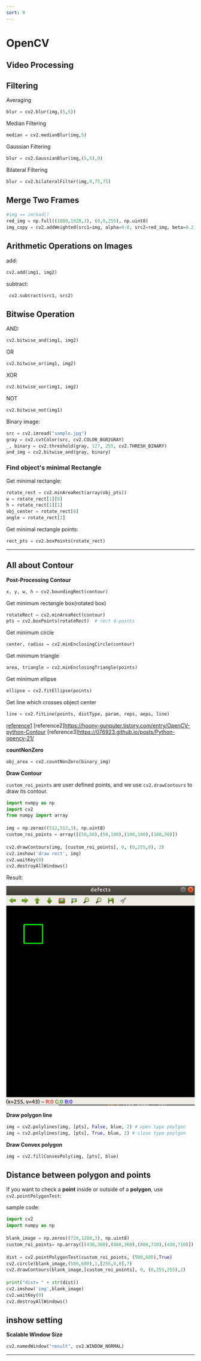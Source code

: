```yaml
---
sort: 9
---
```


# OpenCV

## Video Processing

## Filtering

Averaging
```python
blur = cv2.blur(img,(5,5))
```

Median Filtering
```python
median = cv2.medianBlur(img,5)
```

Gaussian Filtering
```python
blur = cv2.GaussianBlur(img,(5,5),0)
```

Bilateral Filtering
```python
blur = cv2.bilateralFilter(img,9,75,75)
```

## Merge Two Frames

```python
#img == imread()
red_img = np.full((1080,1920,3), (0,0,255), np.uint8)
img_copy = cv2.addWeighted(src1=img, alpha=0.8, src2=red_img, beta=0.2, gamma=0)
```

## Arithmetic Operations on Images

add:
```python
cv2.add(img1, img2)
```

subtract:
```python
 cv2.subtract(src1, src2)
```

## Bitwise Operation

AND:
```python
cv2.bitwise_and(img1, img2)
```
OR
```python
cv2.bitwise_or(img1, img2)
```
XOR
```python
cv2.bitwise_xor(img1, img2)
```
NOT
```python
cv2.bitwise_not(img1)
```

Binary image:
```python
src = cv2.imread("sample.jpg")
gray = cv2.cvtColor(src, cv2.COLOR_BGR2GRAY)
_, binary = cv2.threshold(gray, 127, 255, cv2.THRESH_BINARY)
and_img = cv2.bitwise_and(gray, binary)
```

### Find object's minimal Rectangle

Get minimal rectangle:
```python
rotate_rect = cv2.minAreaRect(array(obj_pts))
w = rotate_rect[1][0]
h = rotate_rect[1][1]
obj_center = rotate_rect[0]
angle = rotate_rect[2]
```
Get minimal rectangle points:
```python
rect_pts = cv2.boxPoints(rotate_rect)
```

---

## All about Contour

**Post-Processing Contour**

```python
x, y, w, h = cv2.boundingRect(contour)
```

Get minimum rectangle box(rotated box)
```python
rotateRect = cv2.minAreaRect(contour)
pts = cv2.boxPoints(rotateRect)  # rect 4-points
```

Get minimum circle
```python
center, radius = cv2.minEnclosingCircle(contour)
```

Get minimum triangle
```python
area, triangle = cv2.minEnclosingTriangle(points)
```
Get minimum ellipse
```python
ellipse = cv2.fitEllipse(points)
```
Get line which crosses object center
```python
line = cv2.fitLine(points, distType, param, reps, aeps, line)
```

[reference1](https://bkshin.tistory.com/entry/OpenCV-22-%EC%BB%A8%ED%88%AC%EC%96%B4Contour)
[reference2]https://hoony-gunputer.tistory.com/entry/OpenCV-python-Contour
[reference3]https://076923.github.io/posts/Python-opencv-21/

**countNonZero**

```python
obj_area = cv2.countNonZero(binary_img)
```

**Draw Contour**

`custom_roi_points` are user defined points, and we use `cv2.drawContours` to draw its contour.

```python
import numpy as np
import cv2
from numpy import array

img = np.zeros((512,512,3), np.uint8)
custom_roi_points = array([(50,50),(50,100),(100,100),(100,50)])

cv2.drawContours(img, [custom_roi_points], 0, (0,255,0), 2)
cv2.imshow('draw rect', img)
cv2.waitKey(0)
cv2.destroyAllWindows()
```
Result:

![DrawRect](images/contour1.png)

**Draw polygon line**
```python
img = cv2.polylines(img, [pts], False, blue, 2) # open type poylgon
img = cv2.polylines(img, [pts], True, blue, 2) # close type poylgon
```

**Draw Convex polygon**
```python
img = cv2.fillConvexPoly(img, [pts], blue) 
```


## Distance between polygon and points 

If you want to check a **point** inside or outside of a **polygon**, use `cv2.pointPolygonTest`:

sample code:   
```python
import cv2
import numpy as np

blank_image = np.zeros((720,1280,3), np.uint8)
custom_roi_points= np.array([(430,360),(860,360),(860,710),(430,710)]) 

dist = cv2.pointPolygonTest(custom_roi_points, (500,600),True)
cv2.circle(blank_image,(500,600),1,[255,0,0],7)
cv2.drawContours(blank_image,[custom_roi_points], 0, (0,255,255),2)

print("dist= " + str(dist))
cv2.imshow('img',blank_image)
cv2.waitKey(0)
cv2.destroyAllWindows()
```

## inshow setting

**Scalable Window Size**
```python
cv2.namedWindow("result", cv2.WINDOW_NORMAL) 
```

___
